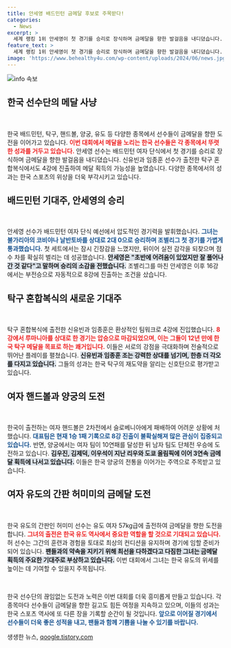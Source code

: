```yaml
---
title: 안세영 배드민턴 금메달 후보로 주목받다!
categories:
  - News
excerpt: >
  세계 랭킹 1위 안세영이 첫 경기를 승리로 장식하며 금메달을 향한 발걸음을 내디뎠습니다. 신유빈과 임종훈의 탁구 혼합복식도 4강에 진출, 12년 만의 한국 메달 가능성이 높아지고 있습니다.
feature_text: >
  세계 랭킹 1위 안세영이 첫 경기를 승리로 장식하며 금메달을 향한 발걸음을 내디뎠습니다. 신유빈과 임종훈의 탁구 혼합복식도 4강에 진출, 12년 만의 한국 메달 가능성이 높아지고 있습니다.
image: 'https://www.behealthy4u.com/wp-content/uploads/2024/06/news.jpg'
---
```


<p><img src="https://www.behealthy4u.com/wp-content/uploads/2024/06/news.jpg" alt="info 속보" /></p>

<h2 data-ke-size="size26">한국 선수단의 메달 사냥</h2>

<p data-ke-size="size16">&nbsp;</p>

<p>한국 배드민턴, 탁구, 핸드볼, 양궁, 유도 등 다양한 종목에서 선수들이 금메달을 향한 도전을 이어가고 있습니다. <b><span style="color: #ee2323;">이번 대회에서 메달을 노리는 한국 선수들은 각 종목에서 뚜렷한 성과를 거두고 있습니다.</span></b> 안세영 선수는 배드민턴 여자 단식에서 첫 경기를 승리로 장식하며 금메달을 향한 발걸음을 내디뎠습니다. 신유빈과 임종훈 선수가 출전한 탁구 혼합복식에서도 4강에 진출하여 메달 획득의 가능성을 높였습니다. 다양한 종목에서의 성과는 한국 스포츠의 위상을 더욱 부각시키고 있습니다.</p>

<h2 data-ke-size="size26">배드민턴 기대주, 안세영의 승리</h2>

<p data-ke-size="size16">&nbsp;</p>

<p>안세영 선수가 배드민턴 여자 단식 예선에서 압도적인 경기력을 발휘했습니다. <b><span style="color: #1a5490;">그녀는 불가리아의 코비야나 날반토바를 상대로 2대 0으로 승리하며 조별리그 첫 경기를 가볍게 통과했습니다.</span></b> 첫 세트에서는 잠시 긴장감을 느꼈지만, 뒤이어 실전 감각을 되찾으며 점수 차를 확실히 벌리는 데 성공했습니다. <b><span style="background-color: #21538527;">안세영은 "초반에 어려움이 있었지만 잘 풀어나간 것 같다"고 말하며 승리의 소감을 전했습니다.</span></b> 조별리그를 마친 안세영은 이후 16강에서는 부전승으로 자동적으로 8강에 진출하는 조건을 샀습니다.</p>

<h2 data-ke-size="size26">탁구 혼합복식의 새로운 기대주</h2>

<p data-ke-size="size16">&nbsp;</p>

<p>탁구 혼합복식에 출전한 신유빈과 임종훈은 환상적인 팀워크로 4강에 진입했습니다. <b><span style="color: #ee2323;">8강에서 루마니아를 상대로 한 경기는 압승으로 마감되었으며, 이는 그들이 12년 만에 한국 탁구 메달을 목표로 하는 쾌거입니다.</span></b> 이들은 서로의 강점을 극대화하며 전술적으로 뛰어난 플레이를 펼쳤습니다. <b><span style="background-color: #21538527;">신유빈과 임종훈 조는 강력한 상대를 넘기며, 한층 더 각오를 다지고 있습니다.</span></b> 그들의 성과는 한국 탁구의 재도약을 알리는 신호탄으로 평가받고 있습니다.</p>

<h2 data-ke-size="size26">여자 핸드볼과 양궁의 도전</h2>

<p data-ke-size="size16">&nbsp;</p>

<p>한국이 출전하는 여자 핸드볼은 2차전에서 슬로베니아에게 패배하여 어려운 상황에 처했습니다. <b><span style="color: #1a5490;">대표팀은 현재 1승 1패 기록으로 8강 진출이 불확실해져 많은 관심이 집중되고 있습니다.</span></b> 반면, 양궁에서는 여자 팀이 10연패를 달성한 뒤 남자 팀도 단체전 우승에 도전하고 있습니다. <b><span style="background-color: #21538527;">김우진, 김제덕, 이우석이 지난 리우와 도쿄 올림픽에 이어 3연속 금메달 획득에 나서고 있습니다.</span></b> 이들은 한국 양궁의 전통을 이어가는 주역으로 주목받고 있습니다.</p>

<h2 data-ke-size="size26">여자 유도의 간판 허미미의 금메달 도전</h2>

<p data-ke-size="size16">&nbsp;</p>

<p>한국 유도의 간판인 허미미 선수는 유도 여자 57kg급에 출전하여 금메달을 향한 도전을 합니다. <b><span style="color: #ee2323;">그녀의 출전은 한국 유도 역사에서 중요한 역할을 할 것으로 기대되고 있습니다.</span></b> 허 선수는 그간의 훈련과 경험을 토대로 최상의 컨디션을 유지하며 경기에 임할 준비가 되어 있습니다. <b><span style="background-color: #21538527;">팬들과의 약속을 지키기 위해 최선을 다하겠다고 다짐한 그녀는 금메달 획득의 주요한 기대주로 부상하고 있습니다.</span></b> 이번 대회에서 그녀는 한국 유도의 위세를 높이는 데 기여할 수 있을지 주목됩니다.</p>

<p data-ke-size="size16">&nbsp;</p> 

<p>한국 선수단의 끊임없는 도전과 노력은 이번 대회를 더욱 흥미롭게 만들고 있습니다. 각 종목마다 선수들이 금메달을 향한 길고도 힘든 여정을 지속하고 있으며, 이들의 성과는 한국 스포츠 역사에 또 다른 장을 기록할 순간이 될 것입니다. <b><span style="color: #1a5490;">앞으로 이어질 경기에서 선수들이 더욱 좋은 성적을 내고, 팬들과 함께 기쁨을 나눌 수 있기를 바랍니다.</span></b></p>
생생한 뉴스, <a href="https://qoogle.tistory.com" rel="dofollow">qoogle.tistory.com</a>



